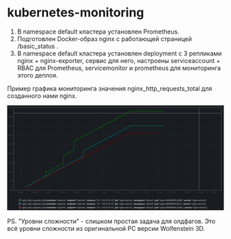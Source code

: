 # kubernetes-monitoring

1. В namespace default кластера установлен Prometheus.
2. Подготовлен Docker-образ nginx с работающей страницей /basic_status .
3. В namespace default кластера установлен deployment с 3 репликами nginx + nginx-exporter, сервис для него, настроены serviceaccount + RBAC для Prometheus, servicemonitor и prometheus для мониторинга этого деплоя.

Пример графика мониторинга значения nginx_http_requests_total для созданного нами nginx.

![nginx_http_requests_total picture](./totalRequestsGraph.jpg?raw=true)

PS. "Уровни сложности" - слишком простая задача для олдфагов. Это всё уровни сложности из оригинальной PC версии Wolfenstein 3D.
